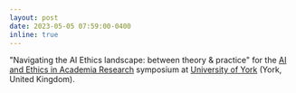 ```yaml
---
layout: post
date: 2023-05-05 07:59:00-0400
inline: true
---
```


"Navigating the AI Ethics landscape: between theory & practice" for the [AI and Ethics in Academia Research](https://www.eventbrite.co.uk/e/ai-and-ethics-in-academic-research-tickets-587665321797) symposium at [University of York](https://www.york.ac.uk/) (York, United Kingdom). 